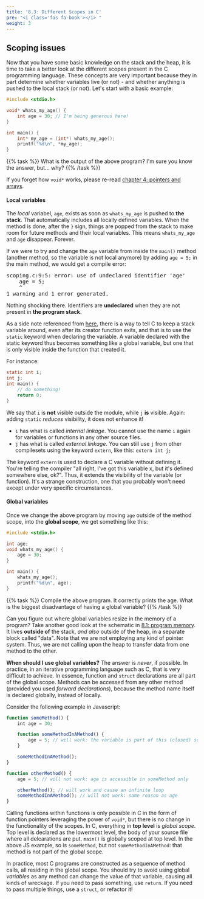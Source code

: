 ```yaml
---
title: '8.3: Different Scopes in C'
pre: "<i class='fas fa-book'></i> "
weight: 3
---
```


## Scoping issues

Now that you have some basic knowledge on the stack and the heap, it is time to take a better look at the different scopes present in the C programming language. These concepts are very important because they in part determine whether variables live (or not) - and whether anything is pushed to the local stack (or not). Let's start with a basic example:

```c
#include <stdio.h>

void* whats_my_age() {
    int age = 30; // I'm being generous here!
}

int main() {
    int* my_age = (int*) whats_my_age();
    printf("%d\n", *my_age);
}
```

{{% task %}}
What is the output of the above program? I'm sure you know the answer, but... why?
{{% /task %}}

If you forget how `void*` works, please re-read [chapter 4: pointers and arrays](/ch4-pointers).

#### Local variables

The _local_ variabel, `age`, exists as soon as `whats_my_age` is pushed to **the stack**. That automatically includes all locally defined variables. When the method is done, after the `}` sign, things are popped from the stack to make room for future methods and their local variables. This means `whats_my_age` and `age` disappear. Forever. 

If we were to try and change the `age` variable from inside the `main()` method (another method, so the variable is not local anymore) by adding `age = 5;` in the main method, we would get a compile error:

<pre>
scoping.c:9:5: error: use of undeclared identifier 'age'
    age = 5;
    ^
1 warning and 1 error generated.    
</pre>

Nothing shocking there. Identifiers are **undeclared** when they are not present in **the program stack**. 

As a side note referenced from [here](https://gribblelab.org/CBootCamp/7_Memory_Stack_vs_Heap.html), there is a way to tell C to keep a stack variable around, even after its creator function exits, and that is to use the `static` keyword when declaring the variable. A variable declared with the static keyword thus becomes something like a global variable, but one that is only visible inside the function that created it. 

For instance:

```c
static int i;
int j;
int main() {
    // do something!
    return 0;
}
```

We say that `i` is **not** visible outside the module, while `j` **is** visible. Again: adding `static` _reduces_ visibility, it does not enhance it! 

- `i` has what is called _internal linkage_. You cannot use the name `i` again for variables or functions in any other source files.
- `j` has what is called _external linkage_. You can still use `j` from other compilesets using the keyword `extern`, like this: `extern int j;`

The keyword `extern` is used to declare a C variable without defining it. You're telling the compiler "all right, I've got this variable x, but it's defined somewhere else, ok?". Thus, it extends the visibility of the variable (or function). It's a strange construction, one that you probably won't need except under very specific circumstances.

#### Global variables

Once we change the above program by moving `age` outside of the method scope, into the **global scope**, we get something like this:

```c
#include <stdio.h>

int age;
void whats_my_age() {
    age = 30;
}

int main() {
    whats_my_age();
    printf("%d\n", age);
}
```

{{% task %}}
Compile the above program. It correctly prints the age. What is the biggest disadvantage of having a global variable?
{{% /task %}}

Can you figure out where global variables resize in the memory of a program? Take another good look at the schematic in [8.1: program memory](/ch8-stack/stackvsheap). It lives **outside of** the stack, _and also_ outside of the heap, in a separate block called "data". Note that we are not employing any kind of pointer system. Thus, we are not calling upon the heap to transfer data from one method to the other. 

**When should I use global variables?** The answer is _never_, if possible. In practice, in an iterative programming language such as C, that is very difficult to achieve. In essence, function and `struct` declarations are all part of the global scope. Methods can be accessed from any other method (provided you used _forward declarations_), because the method name itself is declared globally, instead of locally. 

Consider the following example in Javascript:

```javascript
function someMethod() {
    int age = 30;

    function someMethodInAMethod() {
        age = 5; // will work: the variable is part of this (closed) scope
    }

    someMethodInAMethod();
}

function otherMethod() {
    age = 5; // will not work: age is accessible in someMethod only

    otherMethod(); // will work and cause an infinite loop
    someMethodInAMethod(); // will not work: same reason as age 
}
```

Calling functions within functions is only possible in C in the form of function pointers leveraging the power of `void*`, but there is no change in the functionality of the scopes. In C, everything in **top level** is _global scope_. Top level is declared as the lowermost level, the body of your source file where all delcarations are put. `main()` is globally scoped at top level. In the above JS example, so is `someMethod`, but not `someMethodInAMethod`: that method is not part of the global scope. 

In practice, most C programs are constructed as a sequence of method calls, all residing in the global scope. You should try to avoid using global _variables_ as any method can change the value of that variable, causing all kinds of wreckage. If you need to pass something, use `return`. If you need to pass multiple things, use a `struct`, or refactor it!
